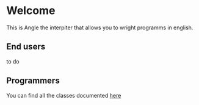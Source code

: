 # Welcome

This is Angle the interpiter that allows you to wright programms in english.

## End users

to do

## Programmers

You can find all the classes documented [here](./Classes)
